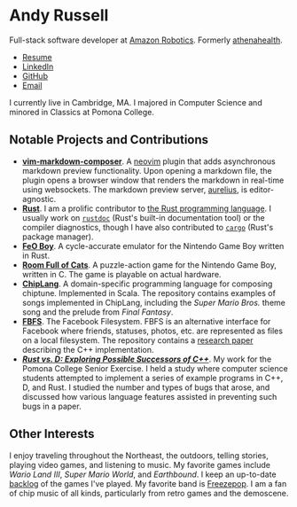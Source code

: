 # Andy Russell

Full-stack software developer at [Amazon Robotics]. Formerly [athenahealth].

- [Resume]
- [LinkedIn]
- [GitHub]
- [Email]

I currently live in Cambridge, MA. I majored in Computer Science and minored in
Classics at Pomona College.

## Notable Projects and Contributions

- [**vim-markdown-composer**](https://github.com/euclio/vim-markdown-composer).
  A [neovim](neovim.io) plugin that adds asynchronous markdown preview
  functionality. Upon opening a markdown file, the plugin opens a browser window
  that renders the markdown in real-time using websockets. The markdown preview
  server, [aurelius](https://github.com/euclio/aurelius), is editor-agnostic.
- [**Rust**](https://github.com/rust-lang/rust). I am a prolific contributor to
  [the Rust programming language](https://rust-lang.org). I usually work on
  [`rustdoc`](https://doc.rust-lang.org/rustdoc/what-is-rustdoc.html) (Rust's
  built-in documentation tool) or the compiler diagnostics, though I have also
  contributed to [`cargo`](https://doc.rust-lang.org/cargo/) (Rust's package
  manager).
- [**FeO Boy**](https://github.com/fishberg/feo-boy). A cycle-accurate emulator
  for the Nintendo Game Boy written in Rust.
- [**Room Full of Cats**](https://github.com/gamefolk/room-full-of-cats). A
  puzzle-action game for the Nintendo Game Boy, written in C. The game is
  playable on actual hardware.
- [**ChipLang**](https://github.com/euclio/chip-lang). A domain-specific
  programming language for composing chiptune. Implemented in Scala. The
  repository contains examples of songs implemented in ChipLang, including the
  *Super Mario Bros.* theme song and the prelude from *Final Fantasy*.
- [**FBFS**](https://github.com/euclio/fbfs). The Facebook Filesystem. FBFS is
  an alternative interface for Facebook where friends, statuses, photos, etc.
  are represented as files on a local filesystem. The repository contains a
  [research
  paper](https://github.com/euclio/fbfs/blob/master/paper/final_paper.pdf)
  describing the C++ implementation.
- [_**Rust vs. D: Exploring Possible Successors of
  C++**_](https://github.com/euclio/senior-project). My work for the Pomona
  College Senior Exercise. I held a study where computer science students
  attempted to implement a series of example programs in C++, D, and Rust. I
  studied the number and types of bugs that arose, and discussed how various
  language features assisted in preventing such bugs in a paper.

## Other Interests

I enjoy traveling throughout the Northeast, the outdoors, telling stories,
playing video games, and listening to music. My favorite games include *Wario
Land III*, *Super Mario World*, and *Earthbound*. I keep an up-to-date
[backlog](https://backloggery.com/euclio) of the games I've played. My favorite
band is [Freezepop](freezepop.net). I am a fan of chip music of all kinds,
particularly from retro games and the demoscene.

[Amazon Robotics]: https://www.amazonrobotics.com
[athenahealth]: https://www.athenahealth.com/
[Resume]: https://github.com/euclio/resume/blob/gh-pages/resume.pdf?raw=true
[LinkedIn]: https://www.linkedin.com/in/arussell123/
[GitHub]: https://github.com/euclio/
[Email]: mailto:andy%20AT%20acrussell%20DOT%20com
[backlog]: https://backloggery.com/euclio

